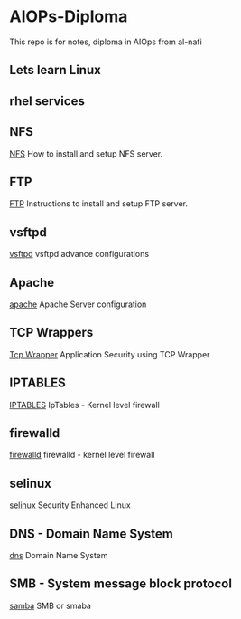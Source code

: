 # AIOPs-Diploma
This repo is for notes, diploma in AIOps from al-nafi

## Lets learn Linux
## rhel services
## NFS
[NFS](./DCCS/rhel_services/nfs.md) How to install and setup NFS server.

## FTP
[FTP](./DCCS/rhel_services/ftp.md) Instructions to install and setup FTP server.

## vsftpd
[vsftpd](./DCCS/rhel_services/vsftp.md) vsftpd advance configurations

## Apache
[apache](./DCCS/rhel_services/apache_server.md) Apache Server configuration

## TCP Wrappers
[Tcp Wrapper](./DCCS/rhel_services/tcp_wrappers.md) Application Security using TCP Wrapper

## IPTABLES
[IPTABLES](./DCCS/rhel_services/iptables_md) IpTables - Kernel level firewall

## firewalld 
[firewalld](./rhel_services/firewalld.md) firewalld - kernel level firewall

## selinux
[selinux](./DCCS/rhel_services/selinux.md) Security Enhanced Linux

## DNS - Domain Name System
[dns](./DCCS/rhel_services/dns.md) Domain Name System

## SMB - System message block protocol
[samba](./DCCS/rhel_services/smb.md) SMB or smaba
